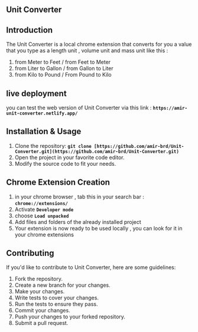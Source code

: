 ## **Unit Converter**

## **Introduction**
The Unit Converter is a local chrome extension that converts for you a value that you type as a length unit , volume unit and mass unit like this : 
1. from Meter to Feet / from Feet to Meter
2. from Liter to Gallon / from Gallon to Liter
3. from Kilo to Pound / From Pound to Kilo

## **live deployment**
you can test the web version of Unit Converter via this link : **`https://amir-unit-converter.netlify.app/`**

## **Installation & Usage**
1. Clone the repository: **`git clone [https://github.com/amir-brd/Unit-Converter.git](https://github.com/amir-brd/Unit-Converter.git)`**
2. Open the project in your favorite code editor.
3. Modify the source code to fit your needs.

## **Chrome Extension Creation**
1. in your chrome browser , tab this in your search bar : **`chrome://extensions/`**
2. Activate **`Developer mode`**
3. choose **`Load unpacked`**
4. Add files and folders of the already installed project
5. Your extension is now ready to be used locally , you can look for it in your chrome extensions

## **Contributing**

If you'd like to contribute to Unit Converter, here are some guidelines:

1. Fork the repository.
2. Create a new branch for your changes.
3. Make your changes.
4. Write tests to cover your changes.
5. Run the tests to ensure they pass.
6. Commit your changes.
7. Push your changes to your forked repository.
8. Submit a pull request.

